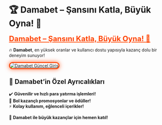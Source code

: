 # 🏆 Damabet – Şansını Katla, Büyük Oyna! 🎯  

<a href="https://cutt.ly/DamabetLink" title="Damabet Güncel Giriş" style="color: #ff4500; font-size: 24px; font-weight: bold;">Damabet – Şansını Katla, Büyük Oyna! 🎯</a>  

🔥 **Damabet**, en yüksek oranlar ve kullanıcı dostu yapısıyla kazanç dolu bir deneyim sunuyor!  

<a href="https://cutt.ly/DamabetLink" title="Damabet Güncel Giriş">  
<img src="https://i.ibb.co/BtMhhf6/g-venligiris.jpg" alt="Damabet Güncel Giriş" style="max-width: 100%; border: 3px solid #ff4500; border-radius: 15px; box-shadow: 0px 0px 15px rgba(255, 69, 0, 0.8);">  
</a>  

## 🚀 Damabet’in Özel Ayrıcalıkları  
✔️ **Güvenilir ve hızlı para yatırma işlemleri!**  
🎁 **Bol kazançlı promosyonlar ve ödüller!**  
⚡ **Kolay kullanım, eğlenceli içerikler!**  

💎 **Damabet ile büyük kazançlar için hemen katıl!**
